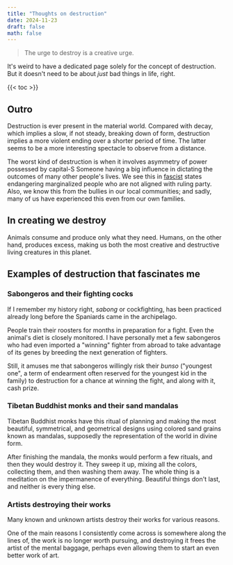 ```yaml
---
title: "Thoughts on destruction"
date: 2024-11-23
draft: false
math: false
---
```


> The urge to destroy is a creative urge.

It's weird to have a dedicated page solely for the concept of
destruction. But it doesn't need to be about *just* bad things in life,
right.

{{< toc >}}

## Outro

Destruction is ever present in the material world. Compared
with decay, which implies a slow, if not steady, breaking down of form,
destruction implies a more violent ending over a shorter period of time.
The latter seems to be a more interesting spectacle to
observe from a distance.

The worst kind of destruction is when it involves asymmetry of power
possessed by capital-S Someone having a big influence in dictating the
outcomes of many other people's lives. We see this in
[fascist](/fascism) states endangering marginalized people who are not
aligned with ruling party. Also, we know this from the bullies in our
local communities; and sadly, many of us have experienced this even from
our own families.

## In creating we destroy

Animals consume and produce only what they need. Humans, on the other
hand, produces excess, making us both the most creative and destructive
living creatures in this planet.

## Examples of destruction that fascinates me

### Sabongeros and their fighting cocks

If I remember my history right, *sabong* or cockfighting, has been
practiced already long before
the Spaniards came in the archipelago.

People train their roosters for months in preparation for a fight. Even
the animal's diet is closely monitored. I
have personally met a few sabongeros who had even imported a "winning"
fighter from abroad to take advantage of its genes by breeding the next
generation of fighters.

Still, it amuses me that sabongeros willingly risk their *bunso*
("youngest one", a term of endearment often reserved for the youngest
kid in the family) to destruction for a chance at winning the fight, and
along with it, cash prize.

### Tibetan Buddhist monks and their sand mandalas

Tibetan Buddhist monks have this ritual of planning and
making the most beautiful, symmetrical, and geometrical designs using
colored sand grains known as mandalas, supposedly the representation of
the world in divine form.

After finishing the mandala, the monks would perform a few rituals, and
then they would destroy it. They sweep it up, mixing all the colors,
collecting them, and then washing them away. The whole thing is a
meditation on the impermanence of everything. Beautiful things don't
last, and neither is every thing else.

### Artists destroying their works

Many known and unknown artists destroy their works for various reasons.

One of the main reasons I consistently come across is somewhere along
the lines of, the work is no longer worth pursuing, and destroying it
frees the artist of the mental baggage, perhaps even allowing them to
start an even better work of art.

